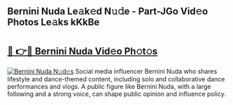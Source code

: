 ## Bernini Nuda Le𝚊k𝚎d N𝚞𝚍e - Part-JGo Vid𝚎o Photos Le𝚊ks kKkBe

# <h2><a href="http://fbb9k5b.evod.top/?m=Bernini+Nuda">🔗 👉🔴 Bernini Nuda Vid𝚎o Ph𝚘t𝚘s</a></h2>

[![Bernini Nuda N𝚞d𝚎s](https://i.imgur.com/8V9OHl7.gif)](http://fbb9k5b.evod.top/?m=Bernini+Nuda)
Social media influencer Bernini Nuda who shares lifestyle and dance-themed content, including solo and collaborative dance performances and vlogs. A public figure like Bernini Nuda, with a large following and a strong voice, can shape public opinion and influence policy. 
